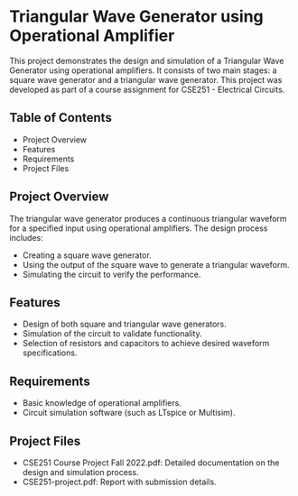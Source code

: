 # Triangular Wave Generator using Operational Amplifier
This project demonstrates the design and simulation of a Triangular Wave Generator using operational amplifiers. It consists of two main stages: a square wave generator and a triangular wave generator. This project was developed as part of a course assignment for CSE251 - Electrical Circuits.

## Table of Contents
- Project Overview
- Features
- Requirements
- Project Files

## Project Overview
The triangular wave generator produces a continuous triangular waveform for a specified input using operational amplifiers. The design process includes:
<br>
- Creating a square wave generator.
- Using the output of the square wave to generate a triangular waveform.
- Simulating the circuit to verify the performance.

## Features
- Design of both square and triangular wave generators.
- Simulation of the circuit to validate functionality.
- Selection of resistors and capacitors to achieve desired waveform specifications.

## Requirements
- Basic knowledge of operational amplifiers.
- Circuit simulation software (such as LTspice or Multisim).

## Project Files
- CSE251 Course Project Fall 2022.pdf: Detailed documentation on the design and simulation process.
- CSE251-project.pdf: Report with submission details.
